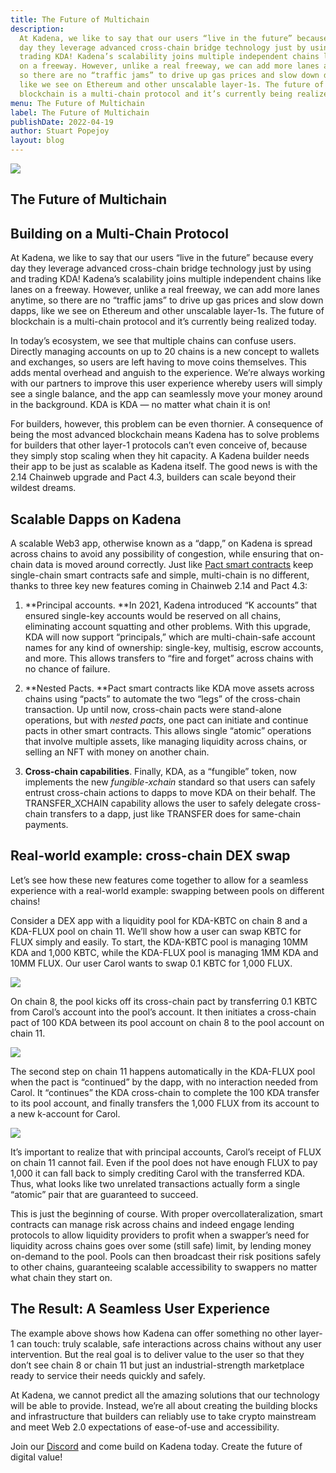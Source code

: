 ```yaml
---
title: The Future of Multichain
description:
  At Kadena, we like to say that our users “live in the future” because every
  day they leverage advanced cross-chain bridge technology just by using and
  trading KDA! Kadena’s scalability joins multiple independent chains like lanes
  on a freeway. However, unlike a real freeway, we can add more lanes anytime,
  so there are no “traffic jams” to drive up gas prices and slow down dapps,
  like we see on Ethereum and other unscalable layer-1s. The future of
  blockchain is a multi-chain protocol and it’s currently being realized today.
menu: The Future of Multichain
label: The Future of Multichain
publishDate: 2022-04-19
author: Stuart Popejoy
layout: blog
---
```


![](/assets/blog/1_DPNo47Y2B1zwEMGSA_E-gA.webp)

## The Future of Multichain

## Building on a Multi-Chain Protocol

At Kadena, we like to say that our users “live in the future” because every day
they leverage advanced cross-chain bridge technology just by using and trading
KDA! Kadena’s scalability joins multiple independent chains like lanes on a
freeway. However, unlike a real freeway, we can add more lanes anytime, so there
are no “traffic jams” to drive up gas prices and slow down dapps, like we see on
Ethereum and other unscalable layer-1s. The future of blockchain is a
multi-chain protocol and it’s currently being realized today.

In today’s ecosystem, we see that multiple chains can confuse users. Directly
managing accounts on up to 20 chains is a new concept to wallets and exchanges,
so users are left having to move coins themselves. This adds mental overhead and
anguish to the experience. We’re always working with our partners to improve
this user experience whereby users will simply see a single balance, and the app
can seamlessly move your money around in the background. KDA is KDA — no matter
what chain it is on!

For builders, however, this problem can be even thornier. A consequence of being
the most advanced blockchain means Kadena has to solve problems for builders
that other layer-1 protocols can’t even conceive of, because they simply stop
scaling when they hit capacity. A Kadena builder needs their app to be just as
scalable as Kadena itself. The good news is with the 2.14 Chainweb upgrade and
Pact 4.3, builders can scale beyond their wildest dreams.

## Scalable Dapps on Kadena

A scalable Web3 app, otherwise known as a “dapp,” on Kadena is spread across
chains to avoid any possibility of congestion, while ensuring that on-chain data
is moved around correctly. Just like
[Pact smart contracts](https://www.youtube.com/watch?v=Voe0W5bJ0Cg&feature=youtu.be)
keep single-chain smart contracts safe and simple, multi-chain is no different,
thanks to three key new features coming in Chainweb 2.14 and Pact 4.3:

1.  **Principal accounts. **In 2021, Kadena introduced “K accounts” that ensured
    single-key accounts would be reserved on all chains, eliminating account
    squatting and other problems. With this upgrade, KDA will now support
    “principals,” which are multi-chain-safe account names for any kind of
    ownership: single-key, multisig, escrow accounts, and more. This allows
    transfers to “fire and forget” across chains with no chance of failure.

2.  **Nested Pacts. **Pact smart contracts like KDA move assets across chains
    using “pacts” to automate the two “legs” of the cross-chain transaction. Up
    until now, cross-chain pacts were stand-alone operations, but with _nested
    pacts_, one pact can initiate and continue pacts in other smart contracts.
    This allows single “atomic” operations that involve multiple assets, like
    managing liquidity across chains, or selling an NFT with money on another
    chain.

3.  **Cross-chain capabilities**. Finally, KDA, as a “fungible” token, now
    implements the new _fungible-xchain_ standard so that users can safely
    entrust cross-chain actions to dapps to move KDA on their behalf. The
    TRANSFER_XCHAIN capability allows the user to safely delegate cross-chain
    transfers to a dapp, just like TRANSFER does for same-chain payments.

## Real-world example: cross-chain DEX swap

Let’s see how these new features come together to allow for a seamless
experience with a real-world example: swapping between pools on different
chains!

Consider a DEX app with a liquidity pool for KDA-KBTC on chain 8 and a KDA-FLUX
pool on chain 11. We’ll show how a user can swap KBTC for FLUX simply and
easily. To start, the KDA-KBTC pool is managing 10MM KDA and 1,000 KBTC, while
the KDA-FLUX pool is managing 1MM KDA and 10MM FLUX. Our user Carol wants to
swap 0.1 KBTC for 1,000 FLUX.

![](/assets/blog/1_ezNlvAhuTwuzytAydi-XOw.webp)

On chain 8, the pool kicks off its cross-chain pact by transferring 0.1 KBTC
from Carol’s account into the pool’s account. It then initiates a cross-chain
pact of 100 KDA between its pool account on chain 8 to the pool account on
chain 11.

![](/assets/blog/1_EPXOd_D9LuH4QuCOqvKewQ.webp)

The second step on chain 11 happens automatically in the KDA-FLUX pool when the
pact is “continued” by the dapp, with no interaction needed from Carol. It
“continues” the KDA cross-chain to complete the 100 KDA transfer to its pool
account, and finally transfers the 1,000 FLUX from its account to a new
k-account for Carol.

![](/assets/blog/1_8CLtvjgeoqUU9BdbqSgICA.webp)

It’s important to realize that with principal accounts, Carol’s receipt of FLUX
on chain 11 cannot fail. Even if the pool does not have enough FLUX to pay 1,000
it can fall back to simply crediting Carol with the transferred KDA. Thus, what
looks like two unrelated transactions actually form a single “atomic” pair that
are guaranteed to succeed.

This is just the beginning of course. With proper overcollateralization, smart
contracts can manage risk across chains and indeed engage lending protocols to
allow liquidity providers to profit when a swapper’s need for liquidity across
chains goes over some (still safe) limit, by lending money on-demand to the
pool. Pools can then broadcast their risk positions safely to other chains,
guaranteeing scalable accessibility to swappers no matter what chain they start
on.

## The Result: A Seamless User Experience

The example above shows how Kadena can offer something no other layer-1 can
touch: truly scalable, safe interactions across chains without any user
intervention. But the real goal is to deliver value to the user so that they
don’t see chain 8 or chain 11 but just an industrial-strength marketplace ready
to service their needs quickly and safely.

At Kadena, we cannot predict all the amazing solutions that our technology will
be able to provide. Instead, we’re all about creating the building blocks and
infrastructure that builders can reliably use to take crypto mainstream and meet
Web 2.0 expectations of ease-of-use and accessibility.

Join our [Discord](http://discord.io/kadena) and come build on Kadena today.
Create the future of digital value!
